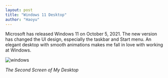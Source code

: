 ```yaml
---
layout: post
title: "Windows 11 Desktop"
author: "Haoyu"
---
```


Microsoft has released Windows 11 on October 5, 2021. The new version has changed the UI design, especially the taskbar and Start menu. An elegant desktop with smooth animations makes me fall in love with working at Windows.

![windows](windows11.png)

*The Second Screen of My Desktop*
